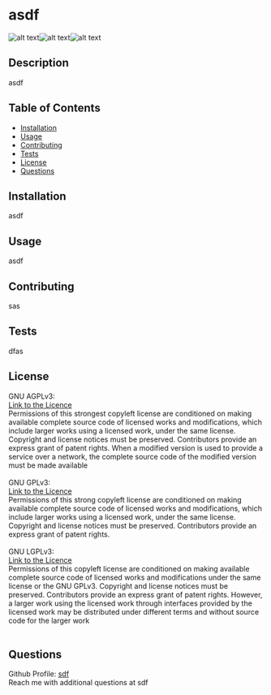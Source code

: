 # asdf

  ![alt text](https://img.shields.io/static/v1?label=licence&message=GNU%20AGPLv3&color=GREEN)![alt text](https://img.shields.io/static/v1?label=licence&message=GNU%20GPLv3&color=GREEN)![alt text](https://img.shields.io/static/v1?label=licence&message=GNU%20LGPLv3&color=GREEN)


  ## Description
  asdf


  ## Table of Contents
  * [Installation](#Installation)
  * [Usage](#usage)
  * [Contributing](#Contributing)
  * [Tests](#Tests)
  * [License](#license)
  * [Questions](#Questions)


  ## Installation
  asdf


  ## Usage
  asdf

  
  ## Contributing
  sas


  ## Tests
  dfas


  ## License
  GNU AGPLv3: <br />[Link to the Licence](../src/GNU%20AGPLv3.txt)<br />Permissions of this strongest copyleft license are conditioned on making available complete source code of licensed works and modifications, which include larger works using a licensed work, under the same license. Copyright and license notices must be preserved. Contributors provide an express grant of patent rights. When a modified version is used to provide a service over a network, the complete source code of the modified version must be made available 
<br /><br />GNU GPLv3: <br />[Link to the Licence](../src/GNU%20GPLv3.txt)<br />Permissions of this strong copyleft license are conditioned on making available complete source code of licensed works and modifications, which include larger works using a licensed work, under the same license. Copyright and license notices must be preserved. Contributors provide an express grant of patent rights. 
<br /><br />GNU LGPLv3: <br />[Link to the Licence](../src/GNU%20LGPLv3.txt)<br />Permissions of this copyleft license are conditioned on making available complete source code of licensed works and modifications under the same license or the GNU GPLv3. Copyright and license notices must be preserved. Contributors provide an express grant of patent rights. However, a larger work using the licensed work through interfaces provided by the licensed work may be distributed under different terms and without source code for the larger work 
<br /><br />


  ## Questions
  Github Profile: [sdf](https://github.com/sdf)
  <br />
  Reach me with additional questions at sdf
